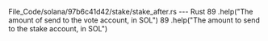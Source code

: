 File_Code/solana/97b6c41d42/stake/stake_after.rs --- Rust
89                         .help("The amount of send to the vote account, in SOL")                                                                           89                         .help("The amount to send to the stake account, in SOL")

